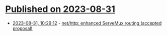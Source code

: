 # [Published on 2023-08-31](index.md)

* [2023-08-31, 10:29:12](https://lobste.rs/s/a4jewd/net_http_enhanced_servemux_routing) - [net/http: enhanced ServeMux routing (accepted proposal)](https://github.com/golang/go/issues/61410)
